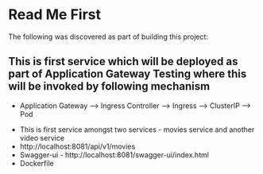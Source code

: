 # Read Me First
The following was discovered as part of building this project:

## This is first service which will be deployed as part of Application Gateway Testing where this will be invoked by following mechanism
 - Application Gateway --> Ingress Controller --> Ingress --> ClusterIP --> Pod

* This is first service amongst two services - movies service and another video service
* http://localhost:8081/api/v1/movies
* Swagger-ui - http://localhost:8081/swagger-ui/index.html
* Dockerfile 

